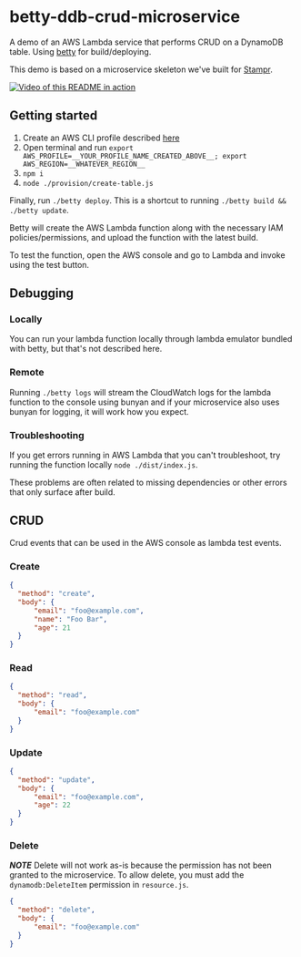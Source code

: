 # betty-ddb-crud-microservice
A demo of an AWS Lambda service that performs CRUD on a DynamoDB table.  Using [betty](https://github.com/cmawhorter/betty) for build/deploying.

This demo is based on a microservice skeleton we've built for [Stampr](https://github.com/stampr).

[![Video of this README in action](http://img.youtube.com/vi/kFeWzsVAsKg/0.jpg)](http://www.youtube.com/watch?v=kFeWzsVAsKg "Deploying a simple DynamoDB CRUD service to AWS Lambda with betty")

## Getting started

1. Create an AWS CLI profile described [here](http://docs.aws.amazon.com/cli/latest/userguide/cli-multiple-profiles.html)
1. Open terminal and run `export AWS_PROFILE=__YOUR_PROFILE_NAME_CREATED_ABOVE__; export AWS_REGION=__WHATEVER_REGION__`
1. `npm i`
1. `node ./provision/create-table.js`

Finally, run `./betty deploy`.  This is a shortcut to running `./betty build && ./betty update`.

Betty will create the AWS Lambda function along with the necessary IAM policies/permissions, and upload the function with the latest build.

To test the function, open the AWS console and go to Lambda and invoke using the test button. 

## Debugging

### Locally

You can run your lambda function locally through lambda emulator bundled with betty, but that's not described here.

### Remote

Running `./betty logs` will stream the CloudWatch logs for the lambda function to the console using bunyan and if your microservice also uses bunyan for logging, it will work how you expect.

### Troubleshooting

If you get errors running in AWS Lambda that you can't troubleshoot, try running the function locally `node ./dist/index.js`.  

These problems are often related to missing dependencies or other errors that only surface after build.

## CRUD

Crud events that can be used in the AWS console as lambda test events.

### Create

```json
{
  "method": "create",
  "body": {
      "email": "foo@example.com", 
      "name": "Foo Bar", 
      "age": 21
  }
}
```

### Read

```json
{
  "method": "read",
  "body": {
      "email": "foo@example.com"
  }
}
```

### Update

```json
{
  "method": "update",
  "body": {
      "email": "foo@example.com",
      "age": 22
  }
}
```

### Delete

***NOTE***  Delete will not work as-is because the permission has not been granted to the microservice.  To allow delete, you must add the `dynamodb:DeleteItem` permission in `resource.js`.

```json
{
  "method": "delete",
  "body": {
      "email": "foo@example.com"
  }
}
```
